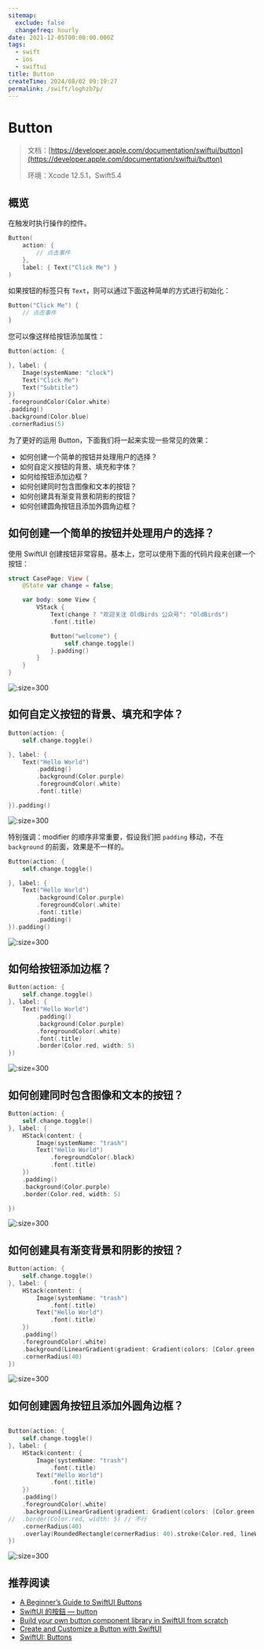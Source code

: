 ```yaml
---
sitemap:
  exclude: false
  changefreq: hourly
date: 2021-12-05T00:00:00.000Z
tags:
  - swift
  - ios
  - swiftui
title: Button
createTime: 2024/08/02 09:19:27
permalink: /swift/loghzb7p/
---
```


# Button

> 文档：[https://developer.apple.com/documentation/swiftui/button](https://developer.apple.com/documentation/swiftui/button)
>
> 环境：Xcode 12.5.1，Swift5.4

## 概览

在触发时执行操作的控件。

```swift
Button(
    action: {
        // 点击事件
    },
    label: { Text("Click Me") }
)
```

如果按钮的标签只有 `Text`，则可以通过下面这种简单的方式进行初始化：

```swift
Button("Click Me") {
    // 点击事件
}
```

您可以像这样给按钮添加属性：

```swift
Button(action: {

}, label: {
    Image(systemName: "clock")
    Text("Click Me")
    Text("Subtitle")
})
.foregroundColor(Color.white)
.padding()
.background(Color.blue)
.cornerRadius(5)
```

为了更好的运用 Button，下面我们将一起来实现一些常见的效果：

- 如何创建一个简单的按钮并处理用户的选择？
- 如何自定义按钮的背景、填充和字体？
- 如何给按钮添加边框？
- 如何创建同时包含图像和文本的按钮？
- 如何创建具有渐变背景和阴影的按钮？
- 如何创建圆角按钮且添加外圆角边框？

## 如何创建一个简单的按钮并处理用户的选择？

使用 SwiftUI 创建按钮非常容易。基本上，您可以使用下面的代码片段来创建一个按钮：

```swift
struct CasePage: View {
    @State var change = false;

    var body: some View {
        VStack {
            Text(change ? "欢迎关注 OldBirds 公众号": "OldBirds")
            .font(.title)

            Button("welcome") {
                self.change.toggle()
            }.padding()
        }
    }
}
```

![](http://blog.oldbird.run/tuc/111ee.gif ":size=300")

## 如何自定义按钮的背景、填充和字体？

```swift
Button(action: {
    self.change.toggle()

}, label: {
    Text("Hello World")
        .padding()
        .background(Color.purple)
        .foregroundColor(.white)
        .font(.title)

}).padding()
```

![](http://blog.oldbird.run/tuc/111ee002.gif ":size=300")

特别强调：modifier 的顺序非常重要，假设我们把 `padding` 移动，不在 `background` 的前面，效果是不一样的。

```swift
Button(action: {
    self.change.toggle()

}, label: {
    Text("Hello World")
        .background(Color.purple)
        .foregroundColor(.white)
        .font(.title)
        .padding()
}).padding()
```

![](http://blog.oldbird.run/tuc/111ee003.gif ":size=300")

## 如何给按钮添加边框？

```swift
Button(action: {
    self.change.toggle()
}, label: {
    Text("Hello World")
        .padding()
        .background(Color.purple)
        .foregroundColor(.white)
        .font(.title)
        .border(Color.red, width: 5)
})
```

![](http://blog.oldbird.run/tuc/111ee004.gif ":size=300")

## 如何创建同时包含图像和文本的按钮？

```swift
Button(action: {
    self.change.toggle()
}, label: {
    HStack(content: {
        Image(systemName: "trash")
        Text("Hello World")
            .foregroundColor(.black)
            .font(.title)
    })
    .padding()
    .background(Color.purple)
    .border(Color.red, width: 5)

})
```

![](http://blog.oldbird.run/tuc/111ee005.gif ":size=300")

## 如何创建具有渐变背景和阴影的按钮？

```swift
Button(action: {
    self.change.toggle()
}, label: {
    HStack(content: {
        Image(systemName: "trash")
            .font(.title)
        Text("Hello World")
            .font(.title)
    })
    .padding()
    .foregroundColor(.white)
    .background(LinearGradient(gradient: Gradient(colors: [Color.green, Color.blue]), startPoint: .leading, endPoint: .trailing))
    .cornerRadius(40)
})
```

![](http://blog.oldbird.run/tuc/111ee006.gif ":size=300")

## 如何创建圆角按钮且添加外圆角边框？

```swift

Button(action: {
    self.change.toggle()
}, label: {
    HStack(content: {
        Image(systemName: "trash")
            .font(.title)
        Text("Hello World")
            .font(.title)
    })
    .padding()
    .foregroundColor(.white)
    .background(LinearGradient(gradient: Gradient(colors: [Color.green, Color.blue]), startPoint: .leading, endPoint: .trailing))
//  .border(Color.red, width: 5) // 不行
    .cornerRadius(40)
    .overlay(RoundedRectangle(cornerRadius: 40).stroke(Color.red, lineWidth: 5))
})
```

![](http://blog.oldbird.run/tuc/111ee007.gif ":size=300")

## 推荐阅读

- [A Beginner’s Guide to SwiftUI Buttons](https://www.appcoda.com/swiftui-buttons/#button-full-width)
- [SwiftUI 的按鈕 — button](https://medium.com/%E5%BD%BC%E5%BE%97%E6%BD%98%E7%9A%84-swift-ios-app-%E9%96%8B%E7%99%BC%E5%95%8F%E9%A1%8C%E8%A7%A3%E7%AD%94%E9%9B%86/swiftui-%E7%9A%84%E6%8C%89%E9%88%95-button-89d1c35d99dc)
- [Build your own button component library in SwiftUI from scratch](https://www.calincrist.com/blog/2020-05-12-step-up-your-button-theme-in-swiftui/)
- [Create and Customize a Button with SwiftUI](https://programmingwithswift.com/create-and-customize-a-button-with-swiftui/)
- [SwiftUI: Buttons](https://whatdidilearn.info/2020/05/16/swiftui-buttons.html)
